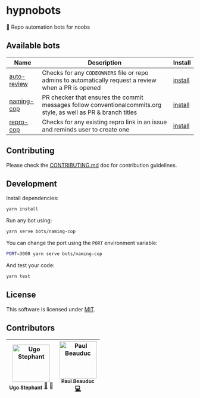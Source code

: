 # hypnobots

🤖 Repo automation bots for noobs

## Available bots

| Name | Description | Install |
| ---- | ----------- | ------- |
| [auto-review](https://github.com/p3ol/hypnobots/tree/master/bots/auto-review) | Checks for any `CODEOWNERS` file or repo admins to automatically request a review when a PR is opened | [install](https://github.com/apps/auto-review)
| [naming-cop](https://github.com/p3ol/hypnobots/tree/master/bots/naming-cop) | PR checker that ensures the commit messages follow conventionalcommits.org style, as well as PR & branch titles | [install](https://github.com/apps/naming-cop) |
| [repro-cop](https://github.com/p3ol/hypnobots/tree/master/bots/repro-cop) | Checks for any existing repro link in an issue and reminds user to create one | [install](https://github.com/apps/repro-cop)

## Contributing

Please check the [CONTRIBUTING.md](https://github.com/p3ol/hypnobots/blob/master/CONTRIBUTING.md) doc for contribution guidelines.

## Development

Install dependencies:

```bash
yarn install
```

Run any bot using:

```bash
yarn serve bots/naming-cop
```

You can change the port using the `PORT` environment variable:

```bash
PORT=3000 yarn serve bots/naming-cop
```

And test your code:

```bash
yarn test
```

## License

This software is licensed under [MIT](https://github.com/p3ol/hypnobots/blob/master/LICENSE).

## Contributors

<!-- Contributors START
Ugo_Stephant dackmin https://ugostephant.io doc tools
Paul_Beauduc Acerlorion https://github.com/Acerlorion code
<!-- Contributors END -->
<!-- Contributors table START -->
| <img src="https://avatars.githubusercontent.com/dackmin?s=100" width="100" alt="Ugo Stephant" /><br />[<sub>Ugo Stephant</sub>](https://github.com/dackmin) [📖](https://github.com/p3ol/hypnobots/commits?author=dackmin) 🔧 | <img src="https://avatars.githubusercontent.com/Acerlorion?s=100" width="100" alt="Paul Beauduc" /><br />[<sub>Paul Beauduc</sub>](https://github.com/Acerlorion)<br />[💻](https://github.com/p3ol/hypnobots/commits?author=Acerlorion) |
| :---: | :---: |
<!-- Contributors table END -->

